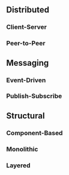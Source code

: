 ## Distributed
### Client-Server
### Peer-to-Peer

## Messaging
### Event-Driven
### Publish-Subscribe

## Structural
### Component-Based
### Monolithic
### Layered